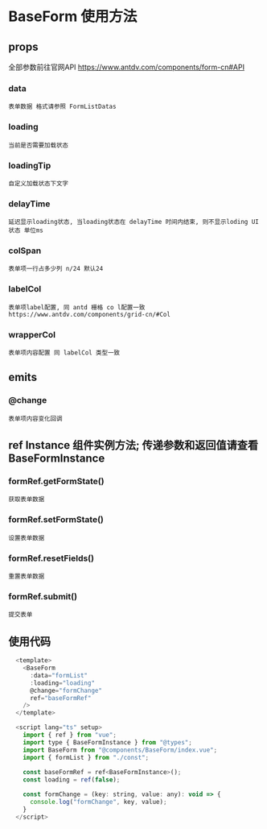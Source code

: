 
# BaseForm 使用方法

## props 
  全部参数前往官网API https://www.antdv.com/components/form-cn#API

  ### data
    表单数据 格式请参照 FormListDatas

  ### loading
    当前是否需要加载状态

  ### loadingTip
    自定义加载状态下文字

  ### delayTime
    延迟显示loading状态, 当loading状态在 delayTime 时间内结束, 则不显示loding UI状态 单位ms

  ### colSpan
    表单项一行占多少列 n/24 默认24

  ### labelCol
    表单项label配置, 同 antd 栅格 co l配置一致 https://www.antdv.com/components/grid-cn/#Col

  ### wrapperCol
    表单项内容配置 同 labelCol 类型一致

## emits

  ### @change
    表单项内容变化回调

## ref Instance 组件实例方法; 传递参数和返回值请查看 BaseFormInstance

  ### formRef.getFormState()
    获取表单数据

  ### formRef.setFormState()
    设置表单数据

  ### formRef.resetFields()
    重置表单数据

  ### formRef.submit()
    提交表单

## 使用代码

```js
  <template>
    <BaseForm
      :data="formList"
      :loading="loading"
      @change="formChange"
      ref="baseFormRef"
    />
  </template>

  <script lang="ts" setup>
    import { ref } from "vue";
    import type { BaseFormInstance } from "@types";
    import BaseForm from "@components/BaseForm/index.vue";
    import { formList } from "./const";
    
    const baseFormRef = ref<BaseFormInstance>();
    const loading = ref(false);

    const formChange = (key: string, value: any): void => {
      console.log("formChange", key, value);
    }
  </script>

```
